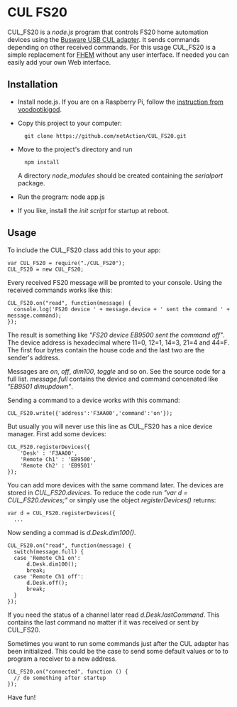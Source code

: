 CUL FS20
========

CUL_FS20 is a *node.js* program that controls FS20 home automation devices using the [Busware USB CUL adapter](http://busware.de/tiki-index.php?page=CUL). It sends commands depending on other received commands. For this usage CUL_FS20 is a simple replacement for [FHEM](http://fhem.de/) without any user interface. If needed you can easily add your own Web interface.


Installation
------------

-	Install node.js. If you are on a Raspberry Pi, follow the [instruction from voodootikigod](https://github.com/voodootikigod/node-serialport).
- Copy this project to your computer:

		git clone https://github.com/netAction/CUL_FS20.git
- Move to the project's directory and run

		npm install

	A directory *node_modules* should be created containing the *serialport* package.
- Run the program:
		node app.js
- If you like, install the *init script* for startup at reboot.


Usage
-----

To include the CUL_FS20 class add this to your app:

	var CUL_FS20 = require("./CUL_FS20");
	CUL_FS20 = new CUL_FS20;

Every received FS20 message will be promted to your console. Using the received commands works like this:

	CUL_FS20.on("read", function(message) {
	  console.log('FS20 device ' + message.device + ' sent the command ' + message.command);
	});

The result is something like *"FS20 device EB9500 sent the command off"*. The device address is hexadecimal where 11=0, 12=1, 14=3, 21=4 and 44=F. The first four bytes contain the house code and the last two are the sender's address.

Messages are *on*, *off*, *dim100*, *toggle* and so on. See the source code for a full list. *message.full* contains the device and command concenated like *"EB9501 dimupdown"*.

Sending a command to a device works with this command:

	CUL_FS20.write({'address':'F3AA00','command':'on'});

But usually you will never use this line as CUL_FS20 has a nice device manager. First add some devices:

	CUL_FS20.registerDevices({
		'Desk' : 'F3AA00',
		'Remote Ch1' : 'EB9500',
		'Remote Ch2' : 'EB9501'
	});

You can add more devices with the same command later. The devices are stored in *CUL_FS20.devices*. To reduce the code run *"var d = CUL_FS20.devices;"* or simply use the object *registerDevices()* returns:

	var d = CUL_FS20.registerDevices({
	  ...

Now sending a commad is *d.Desk.dim100()*.

	CUL_FS20.on("read", function(message) {
	  switch(message.full) {
      case 'Remote Ch1 on':
	      d.Desk.dim100();
	      break;
      case 'Remote Ch1 off':
	      d.Desk.off();
	      break;
	  }
	});

If you need the status of a channel later read *d.Desk.lastCommand*. This contains the last command no matter if it was received or sent by CUL_FS20.

Sometimes you want to run some commands just after the CUL adapter has been initialized. This could be the case to send some default values or to to program a receiver to a new address.

	CUL_FS20.on("connected", function () {
	  // do something after startup
	});

Have fun!
